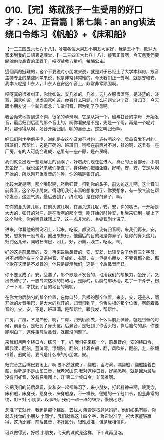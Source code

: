 # 010.【完】练就孩子一生受用的好口才：24、正音篇丨第七集：an ang读法 绕口令练习《帆船》+《床和船》

【一二三四五六七八十八】，哈囉各位大朋友小朋友大家好，我是王小千，歡迎大家來到我的口語表達課堂，【一二三四五六七八十八】，接著正音啊，今天呢我們要開始前後鼻音的正音了，哎呀給我力量吧，希瑞公主。

這個真的挺難的，这个不要说对小朋友来说，就是对于已经上了大学本科的，拨音主持专业的某些同学来说，也是非常非常难的，今天我们正一对啊，就是安和安，我本人呢是山东人，山东人在安这个音上，非常非常顽固啊。

哎呀真的很难纠正，你比如说，安几难的，几难，这儿衣服很漂亮，是淡蓝的，淡蓝，回家吃饭，说成回家吃饭，你看什么问题，什么问题安这个音，没归音，今天跟小朋友说一个新的概念，叫做归音，因为到了孕母啊。

我会频繁地提到这个词，很多的孕母啊，它是从第一个，碳与拼音的字母，开始发音，最后归到后面的那个音上的，啊你看安是不是，先是一个啊，再是一个呢对吗，那你得从啊，发音开始归到，呢的鼻音上，这就叫归音啊。

好我们刚才举例子呢，说的是安这个音发不对的，还有啊这个，后鼻音发不对的，班班们，帮帮忙，这是正确的，班班们，哦都在前面对不对，错的啊，这里有一座厂房，有的人可能会说成，这里有一座产房，是产房吗。

我们就会出现一些理解上的错误了，好啦我们现在就进入，真正的正音部分，小朋友坐好了，我也坐好来我们挺直了，身体我们把腰坐直，好嘞，安，安，它是从啊开始的，所以刚开始发音的时候，你的嘴是张开的。

比较大就是啊，那个嘴形啊，然后归音，归到你的鼻子，前边的这儿啊，这个音叫前鼻音，这个呀小朋友，得动用我们丰富的想象力了，你要想象，有一股气流在帮你发音，这股气流，最后去到了，终点站，是在你的鼻子，啊。

在你的鼻头这儿呢，在前头这儿啊，在鼻头这儿呢，安，安，你的嘴巴，一开始是大大的，张开的对吧，是在发啊的那个音，刚开始的时候安，到后来归到，呢上了这个时候，你的嘴巴就闭上了，这一点非常的，关键我刚才说了。

进来，你看他的嘴没闭上，起来，吃饭，都没闭，没有归音啊，来我们再来，安，安，想象有一股气流，他出来旅行，他最后的目的地是你鼻子，是你的鼻头这儿，归到这儿来，同时把嘴巴，闭上，好，济南，浅兰，吃饭，啊。

好的这是前鼻音的，安，再来说后鼻音的，安，安就，比较复杂了他有三个字母，对不对啊他有三个汉语拼音，组成的，有啊，有，但是小朋友，不要管那个歌，那个歌在这里是不发音的，他只是提示我们，这是一个后鼻音而已。

你不要发成了，安，乱套了，那个歌是不发音的，动用我们的想象力，坐好了，又出去旅行了，一股气流这次的目的地，是你的，后脑勺那块地，走了一下鼻子，拐了一下弯，才找到了目的地目的地呢。

在你大约后脑勺的那个位置，在你口腔，舌根的那个位置，来安，安，还是从，啊开始的发音嘴巴，是大大的张开的，归音归到了，你舌头根的那个位置，啊戴着鼻音的，安，安，不是，班班满，是帮帮忙，跟我发，帮帮忙。

厂房，厂房，不是产粉，啊，厂房，归到后面去，什么叫前后鼻音，就是归音的时候，前鼻音，是归到了鼻头这，后鼻音，是归到了你舌头根，靠后脑勺的那，你要能明白了，这件事前后鼻音，就都没问题了。

来我们用两个绕口令，练习一下，好 我们先来练一个，前鼻音的，安的绕口令，跟我读，翻船，蓝海湾，漂翻船，翻船，挂着白船，翻，风吹船，翻船，走，船翻带着，船向前，要令是什么来的小朋友，安。

归完音之后嘴巴要闭上，啊 要不然就成了，翻船，蓝海湾，漂翻船，翻船挂着白船，你听是不是山东口音，我老家山东 我对这种口音，好熟悉啊，就是因为最后没有归好音，没有把嘴闭上，好 第二个绕口令，非常难啊。

它把我们的前后鼻音，安和安一起都练习了，来小朋友，打起精神来啊，跟我念，床和船，床身长，船身长，床身船身，不一样长，很短的一个绕口令，但是非常的绕，对不对 小朋友，没事啊，我们一点一点的细抠，慢慢地念。

念准了它就行，我还是那个建议，去找人 甭管是找爸爸妈妈，他们如果有事，你就去找你的小朋友 小同学，我们就练这十四个字，给它说准了，祝大家能够赢得，这场比赛，前后鼻音，不好区分，很难发准，但是我相信你。

可以做得到，好啦 小朋友，今天的课就是这样，下个课再见咯。